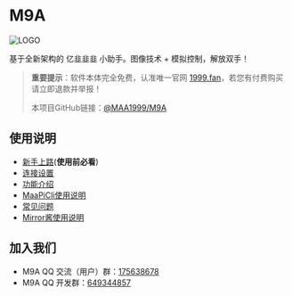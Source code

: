 # M9A

![LOGO](https://mirrorchyan.com/api/misc/static/project/M9A.png)

基于全新架构的 亿韭韭韭 小助手。图像技术 + 模拟控制，解放双手！

> **重要提示**：软件本体完全免费，认准唯一官网 [1999.fan](https://1999.fan)，若您有付费购买请立即退款并举报！
>
> 本项目GitHub链接：[@MAA1999/M9A](https://github.com/MAA1999/M9A)

## 使用说明

- [新手上路](https://1999.fan/docs/zh_cn/manual/新手上路.md)(**使用前必看**)
- [连接设置](https://1999.fan/docs/zh_cn/manual/连接设置.md)
- [功能介绍](https://1999.fan/docs/zh_cn/manual/功能介绍.md)
- [MaaPiCli使用说明](https://1999.fan/docs/zh_cn/manual/MaaPiCli.md)
- [常见问题](https://1999.fan/docs/zh_cn/manual/常见问题.md)
- [Mirror酱使用说明](https://1999.fan/docs/zh_cn/manual/Mirror酱.md)

## 加入我们

- M9A QQ 交流（用户）群：[175638678](https://qm.qq.com/q/CFEDGsEU1y)
- M9A QQ 开发群：[649344857](https://qm.qq.com/q/1RjXRtSkuU)
